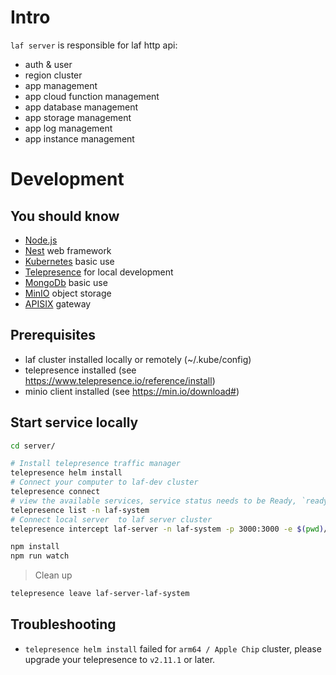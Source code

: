 # Intro

`laf server` is responsible for laf http api:

- auth & user
- region cluster
- app management
- app cloud function management
- app database management
- app storage management
- app log management
- app instance management

# Development

## You should know

- [Node.js](https://nodejs.org/en/docs)
- [Nest](https://github.com/nestjs/nest) web framework
- [Kubernetes](https://kubernetes.io) basic use
- [Telepresence](https://www.telepresence.io) for local development
- [MongoDb](https://docs.mongodb.com) basic use
- [MinIO](https://min.io) object storage
- [APISIX](https://apisix.apache.org) gateway

## Prerequisites

- laf cluster installed locally or remotely (~/.kube/config)
- telepresence installed (see https://www.telepresence.io/reference/install)
- minio client installed (see https://min.io/download#)

## Start service locally

```bash
cd server/

# Install telepresence traffic manager
telepresence helm install
# Connect your computer to laf-dev cluster
telepresence connect
# view the available services, service status needs to be Ready, `ready to intercept`
telepresence list -n laf-system
# Connect local server  to laf server cluster
telepresence intercept laf-server -n laf-system -p 3000:3000 -e $(pwd)/.env

npm install
npm run watch
```

> Clean up

```bash
telepresence leave laf-server-laf-system
```

## Troubleshooting

- `telepresence helm install` failed for `arm64 / Apple Chip` cluster, please upgrade your telepresence to `v2.11.1` or later.